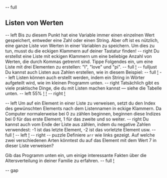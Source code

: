 -- full
## Listen von Werten
-- left
Bis zu diesem Punkt hat eine Variable immer einen einzelnen Wert gespeichert, entweder eine Zahl oder einen String. Aber oft ist es nützlich, eine ganze Liste von Werten in einer Variablen zu speichern. Um dies zu tun, musst du die eckigen Klammern auf deiner Tastatur finden!
-- right
Du erstellst eine Liste mit eckigen Klammern um eine beliebige Anzahl von Werten, die durch Kommas getrennt sind.
Tippe Folgendes ein, um eine Liste mit drei Elementen zu erstellen: "I", "love" und "pi".
-- full
[!](p28-IlovepiCode.png)
-- fulljust
Du kannst auch Listen aus Zahlen erstellen, wie in diesem Beispiel:
-- full
[!](p28-primesCode.png)
-- left
Listen können auch erstellt werden, indem ein String in Wörter aufgeteilt wird, wie im kleinen Programm unten.
-- right
Tatsächlich gibt es viele praktische Dinge, die du mit Listen machen kannst — siehe die Tabelle unten.
-- left 55%
[!](p28-listing1.png)
[!](p28-listMethodTable.png)
-- right
[!](p28-helloBot.png)

-- left
Um auf ein Element in einer Liste zu verweisen, setzt du den Index des gewünschten Elements nach dem Listennamen in eckige Klammern. Da Computer normalerweise bei 0 zu zählen beginnen, beginnen diese Indizes bei 0 für das erste Element, 1 für das zweite und so weiter.
-- right
Du kannst auch vom Ende der Liste aus zählen, indem du negative Zahlen verwendest: -1 ist das letzte Element, -2 ist das vorletzte Element usw.
-- full
[!](p28-indexingTable.png)
-- left
[!](p28-listScreen.png)
-- right
-- puzzle
Definiere `arr` wie links gezeigt. Auf welche zwei verschiedenen Arten könntest du auf das Element mit dem Wert 7 in dieser Liste verweisen?

Gib das Programm unten ein, um einige interessante Fakten über die Altersverteilung in deiner Familie zu erfahren.
-- full
[!](p28-listing2.png)

-- gap
